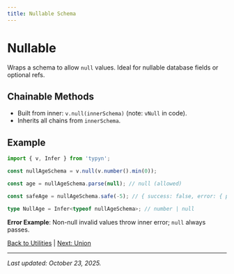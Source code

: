 ```yaml
---
title: Nullable Schema
---
```


# Nullable

Wraps a schema to allow `null` values. Ideal for nullable database fields or optional refs.

## Chainable Methods
- Built from inner: `v.null(innerSchema)` (note: `vNull` in code).
- Inherits all chains from `innerSchema`.

## Example
```typescript
import { v, Infer } from 'typyn';

const nullAgeSchema = v.null(v.number().min(0));

const age = nullAgeSchema.parse(null); // null (allowed)

const safeAge = nullAgeSchema.safe(-5); // { success: false, error: { path: '', message: 'Must be >= 0' } }

type NullAge = Infer<typeof nullAgeSchema>; // number | null
```

**Error Example**: Non-null invalid values throw inner error; `null` always passes.

[Back to Utilities](/utilities/) | [Next: Union](/utilities/union)

---

*Last updated: October 23, 2025.*